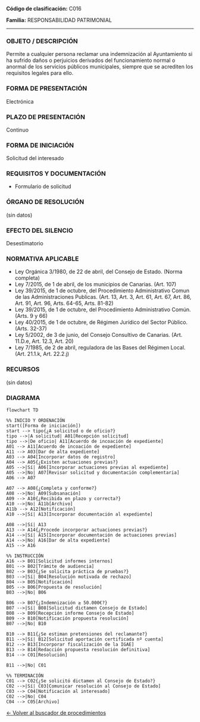 
**Código de clasificación:** C016

**Familia:** RESPONSABILIDAD PATRIMONIAL

---

### OBJETO / DESCRIPCIÓN

Permite a cualquier persona reclamar una indemnización al Ayuntamiento si ha sufrido daños o perjuicios derivados del funcionamiento normal o anormal de los servicios públicos municipales, siempre que se acrediten los requisitos legales para ello.

### FORMA DE PRESENTACIÓN

Electrónica

### PLAZO DE PRESENTACIÓN

Continuo

### FORMA DE INICIACIÓN

Solicitud del interesado

### REQUISITOS Y DOCUMENTACIÓN

- Formulario de solicitud

### ÓRGANO DE RESOLUCIÓN

(sin datos)

### EFECTO DEL SILENCIO

Desestimatorio

### NORMATIVA APLICABLE

- Ley Orgánica 3/1980, de 22 de abril, del Consejo de Estado. (Norma completa)
- Ley 7/2015, de 1 de abril, de los municipios de Canarias. (Art. 107)
- Ley 39/2015, de 1 de octubre, del Procedimiento Administrativo Comun de las Administraciones Publicas. (Art. 13, Art. 3, Art. 61, Art. 67, Art. 86, Art. 91, Art. 96, Arts. 64-65, Arts. 81-82)
- Ley 39/2015, de 1 de octubre, del Procedimiento Administrativo Común. (Arts. 9 y 66)
- Ley 40/2015, de 1 de octubre, de Régimen Jurídico del Sector Público. (Arts. 32-37)
- Ley 5/2002, de 3 de junio, del Consejo Consultivo de Canarias. (Art. 11.D.e, Art. 12.3, Art. 20)
- Ley 7/1985, de 2 de abril, reguladora de las Bases del Régimen Local. (Art. 21.1.k, Art. 22.2.j)

### RECURSOS

(sin datos)

### DIAGRAMA

```mermaid
flowchart TD

%% INICIO Y ORDENACIÓN
start([Forma de iniciación])
start --> tipo{¿A solicitud o de oficio?}
tipo -->|A solicitud| A01[Recepción solicitud]
tipo -->|De oficio| A11[Acuerdo de incoación de expediente]
A01 --> A11[Acuerdo de incoación de expediente]
A11 --> A03[Dar de alta expediente]
A03 --> A04[Incorporar datos de registro]
A04 --> A05{¿Existen actuaciones previas?}
A05 -->|Sí| A06[Incorporar actuaciones previas al expediente]
A05 -->|No| A07[Revisar solicitud y documentación complementaria]
A06 --> A07

A07 --> A08{¿Completa y conforme?}
A08 -->|No| A09[Subsanación]
A09 --> A10{¿Recibida en plazo y correcta?}
A10 -->|No| A11b[Archivo]
A11b --> A12[Notificación]
A10 -->|Sí| A13[Incorporar documentación al expediente]

A08 -->|Sí| A13
A13 --> A14{¿Procede incorporar actuaciones previas?}
A14 -->|Sí| A15[Incorporar documentación de actuaciones previas]
A14 -->|No| A16[Dar de alta expediente]
A15 --> A16

%% INSTRUCCIÓN
A16 --> B01[Solicitud informes internos]
B01 --> B02[Trámite de audiencia]
B02 --> B03{¿Se solicita práctica de pruebas?}
B03 -->|Sí| B04[Resolución motivada de rechazo]
B04 --> B05[Notificación]
B05 --> B06[Propuesta de resolución]
B03 -->|No| B06

B06 --> B07{¿Indemnización ≥ 50.000€?}
B07 -->|Sí| B08[Solicitud dictamen Consejo de Estado]
B08 --> B09[Recepción informe Consejo de Estado]
B09 --> B10[Notificación propuesta resolución]
B07 -->|No| B10

B10 --> B11{¿Se estiman pretensiones del reclamante?}
B11 -->|Sí| B12[Solicitud aportación certificada nº cuenta]
B12 --> B13[Incorporar fiscalización de la IGAE]
B13 --> B14[Redacción propuesta resolución definitiva]
B14 --> C01[Resolución]

B11 -->|No| C01

%% TERMINACIÓN
C01 --> C02{¿Se solicitó dictamen al Consejo de Estado?}
C02 -->|Sí| C03[Comunicar resolución al Consejo de Estado]
C03 --> C04[Notificación al interesado]
C02 -->|No| C04
C04 --> C05[Archivo]
```

[← Volver al buscador de procedimientos](../buscador.md)